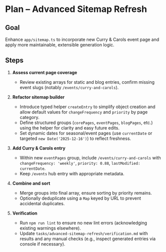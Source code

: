 # Plan – Advanced Sitemap Refresh

## Goal
Enhance `app/sitemap.ts` to incorporate new Curry & Carols event page and apply more maintainable, extensible generation logic.

## Steps
1. **Assess current page coverage**
   - Review existing arrays for static and blog entries, confirm missing event slugs (notably `/events/curry-and-carols`).

2. **Refactor sitemap builder**
   - Introduce typed helper `createEntry` to simplify object creation and allow default values for `changeFrequency` and `priority` by page category.
   - Define structured groups (`corePages`, `eventPages`, `blogPages`, etc.) using the helper for clarity and easy future edits.
   - Set dynamic dates for seasonal/event pages (use `currentDate` or targeted `new Date('2025-12-16')`) to reflect freshness.

3. **Add Curry & Carols entry**
   - Within new `eventPages` group, include `/events/curry-and-carols` with `changeFrequency: 'weekly'`, `priority: 0.88`, `lastModified: currentDate`.
   - Keep `/events` hub entry with appropriate metadata.

4. **Combine and sort**
   - Merge groups into final array, ensure sorting by priority remains.
   - Optionally deduplicate using a `Map` keyed by URL to prevent accidental duplicates.

5. **Verification**
   - Run `npm run lint` to ensure no new lint errors (acknowledging existing warnings elsewhere).
   - Update `tasks/advanced-sitemap-refresh/verification.md` with results and any manual checks (e.g., inspect generated entries via console if necessary).

